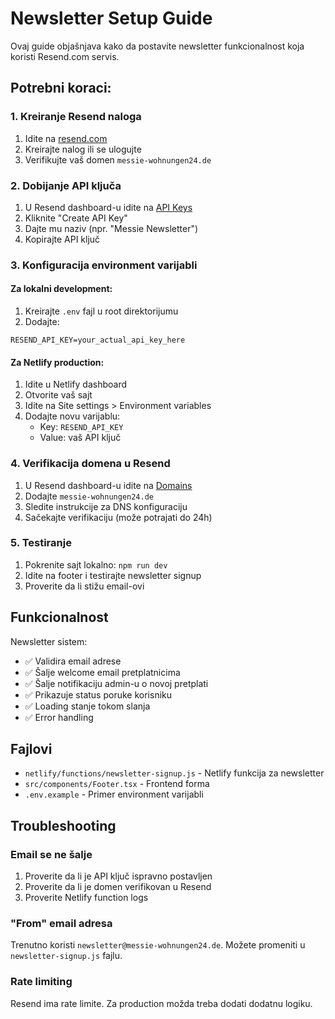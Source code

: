 # Newsletter Setup Guide

Ovaj guide objašnjava kako da postavite newsletter funkcionalnost koja koristi Resend.com servis.

## Potrebni koraci:

### 1. Kreiranje Resend naloga
1. Idite na [resend.com](https://resend.com)
2. Kreirajte nalog ili se ulogujte
3. Verifikujte vaš domen `messie-wohnungen24.de`

### 2. Dobijanje API ključa
1. U Resend dashboard-u idite na [API Keys](https://resend.com/api-keys)
2. Kliknite "Create API Key"
3. Dajte mu naziv (npr. "Messie Newsletter")
4. Kopirajte API ključ

### 3. Konfiguracija environment varijabli

#### Za lokalni development:
1. Kreirajte `.env` fajl u root direktorijumu
2. Dodajte:
```
RESEND_API_KEY=your_actual_api_key_here
```

#### Za Netlify production:
1. Idite u Netlify dashboard
2. Otvorite vaš sajt
3. Idite na Site settings > Environment variables
4. Dodajte novu varijablu:
   - Key: `RESEND_API_KEY`
   - Value: vaš API ključ

### 4. Verifikacija domena u Resend
1. U Resend dashboard-u idite na [Domains](https://resend.com/domains)
2. Dodajte `messie-wohnungen24.de`
3. Sledite instrukcije za DNS konfiguraciju
4. Sačekajte verifikaciju (može potrajati do 24h)

### 5. Testiranje
1. Pokrenite sajt lokalno: `npm run dev`
2. Idite na footer i testirajte newsletter signup
3. Proverite da li stižu email-ovi

## Funkcionalnost

Newsletter sistem:
- ✅ Validira email adrese
- ✅ Šalje welcome email pretplatnicima
- ✅ Šalje notifikaciju admin-u o novoj pretplati
- ✅ Prikazuje status poruke korisniku
- ✅ Loading stanje tokom slanja
- ✅ Error handling

## Fajlovi

- `netlify/functions/newsletter-signup.js` - Netlify funkcija za newsletter
- `src/components/Footer.tsx` - Frontend forma
- `.env.example` - Primer environment varijabli

## Troubleshooting

### Email se ne šalje
1. Proverite da li je API ključ ispravno postavljen
2. Proverite da li je domen verifikovan u Resend
3. Proverite Netlify function logs

### "From" email adresa
Trenutno koristi `newsletter@messie-wohnungen24.de`. Možete promeniti u `newsletter-signup.js` fajlu.

### Rate limiting
Resend ima rate limite. Za production možda treba dodati dodatnu logiku.